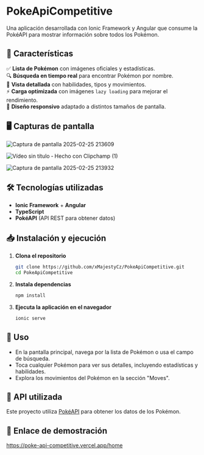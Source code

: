 # PokeApiCompetitive
Una aplicación desarrollada con Ionic Framework y Angular que consume la PokéAPI para mostrar información sobre todos los Pokémon.

## 🚀 Características

✅ **Lista de Pokémon** con imágenes oficiales y estadísticas.  
🔍 **Búsqueda en tiempo real** para encontrar Pokémon por nombre.  
📄 **Vista detallada** con habilidades, tipos y movimientos.  
⚡ **Carga optimizada** con imágenes `lazy loading` para mejorar el rendimiento.  
🎨 **Diseño responsivo** adaptado a distintos tamaños de pantalla.  

## 🖥️ Capturas de pantalla

<p align="center">
  
  ![Captura de pantalla 2025-02-25 213609](https://github.com/user-attachments/assets/38453050-fed8-4301-9fb8-4e4456d91e0f)
  
  ![Vídeo sin título ‐ Hecho con Clipchamp (1)](https://github.com/user-attachments/assets/b26482de-9168-473e-b1ca-b836ef68bbd8)
  
  ![Captura de pantalla 2025-02-25 213932](https://github.com/user-attachments/assets/23423c31-8da5-472a-adec-4ddd8fc9df38)
  
</p>

## 🛠️ Tecnologías utilizadas

- **Ionic Framework** + **Angular**  
- **TypeScript**   
- **PokéAPI** (API REST para obtener datos)  

## 📥 Instalación y ejecución

1. **Clona el repositorio**  
   ```bash
   git clone https://github.com/xMajestyCz/PokeApiCompetitive.git
   cd PokeApiCompetitive

2. **Instala dependencias**
   ```bash
   npm install
3. **Ejecuta la aplicación en el navegador**
   ```bash
   ionic serve

## 📌 Uso

- En la pantalla principal, navega por la lista de Pokémon o usa el campo de búsqueda.
- Toca cualquier Pokémon para ver sus detalles, incluyendo estadísticas y habilidades.
- Explora los movimientos del Pokémon en la sección "Moves".

## 📜 API utilizada

Este proyecto utiliza [PokéAPI](https://pokeapi.co/) para obtener los datos de los Pokémon.

## 📌 Enlace de demostración
https://poke-api-competitive.vercel.app/home
